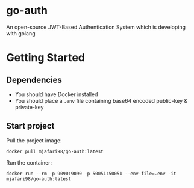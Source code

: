 # go-auth
An open-source JWT-Based Authentication System which is developing with golang

# Getting Started

## Dependencies
- You should have Docker installed
- You should place a `.env` file containing base64 encoded public-key & private-key

## Start project
Pull the project image:
```shell script
docker pull mjafari98/go-auth:latest
```
Run the container:
```shell script
docker run --rm -p 9090:9090 -p 50051:50051 --env-file=.env -it mjafari98/go-auth:latest
```